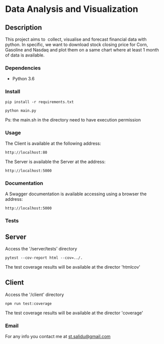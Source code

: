 # Data Analysis and Visualization

## Description

This project aims to ​ collect, visualise and forecast​ financial data with python.
In specific, we want to download stock closing price for Corn, Gasoline and Nasdaq and plot
them on a same chart where at least 1 month of data is available.


### Dependencies

 - Python 3.6


### Install

```
pip install -r requirements.txt
```

```
python main.py
```

Ps: the main.sh in the directory need to have execution permission


### Usage


The Client is available at the following address:

```
http://localhost:80
```

The Server is available the Server at the address:

```
http://localhost:5000
```


### Documentation

A Swagger documentation is available accessing using a browser the address:

```
http://localhost:5000
```


### Tests

## Server

Access the '/server/tests' directory

```
pytest --cov-report html --cov=../.
```

The test coverage results will be available at the director 'htmlcov'

## Client

Access the '/client' directory

```
npm run test:coverage
```

The test coverage results will be available at the director 'coverage'


### Email

For any info you contact me at st.salidu@gmail.com
